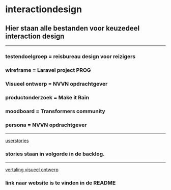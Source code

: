 # interactiondesign 
## Hier staan alle bestanden voor keuzedeel interaction design

---

### testendoelgroep = reisbureau design voor reizigers
### wireframe = Laravel project PROG
### Visueel ontwerp = NVVN opdrachtgever
### productonderzoek = Make it Rain
### moodboard = Transformers community
### persona = NVVN opdrachtgever


---


[userstories]( https://trello.com/b/lCToHUnu/f2m6bo-e-commerce)
### stories staan in volgorde in de backlog.

---

[vertaling visueel ontwerp]( https://github.com/ScottZ2004/F2M6Wordpress)
### link naar website is te vinden in de README
